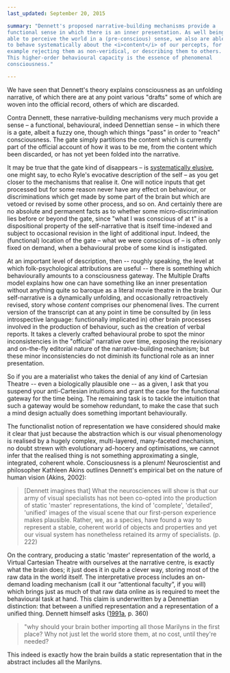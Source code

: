 ```yaml
---
last_updated: September 20, 2015

summary: "Dennett's proposed narrative-building mechanisms provide a
functional sense in which there is an inner presentation. As well being
able to perceive the world in a (pre-conscious) sense, we also are able
to behave systematically about the <i>content</i> of our percepts, for
example rejecting them as non-veridical, or describing them to others.
This higher-order behavioural capacity is the essence of phenomenal
consciousness."

---
```


We have seen that Dennett's theory explains consciousness as an
unfolding narrative, of which there are at any point various "drafts"
some of which are woven into the official record, others of which are
discarded.

Contra Dennett, these narrative-building mechanisms very much provide a
sense – a functional, behavioural, indeed Dennettian sense – in which
there is a gate, albeit a fuzzy one, though which things "pass" in order
to "reach" consciousness. The gate simply partitions the content which
is currently part of the official account of how it was to be me, from
the content which been discarded, or has not yet been folded into the
narrative.

It may be true that the gate kind of disappears – is
[systematically elusive](https://books.google.co.uk/books?id=YXN4AgAAQBAJ&pg=PA175&lpg=PA175&dq=systematic+elusiveness+of+i&source=bl&ots=wn5t5rARGJ&sig=xupjnl751KcfK9UzrQnznwLs1qI&hl=en&sa=X&ved=0CDQQ6AEwA2oVChMIw5b6koWYxwIVA4_bCh2W7Ap8#v=onepage&q=systematic%20elusiveness%20of%20i&f=false),
one might say, to echo Ryle's evocative description of the self – as you
get closer to the mechanisms that realise it. One will notice inputs
that get processed but for some reason never have any effect on
behaviour, or discriminations which get made by some part of the brain
but which are vetoed or revised by some other process, and so on. And
certainly there are no absolute and permanent facts as to whether some
micro-discrimination lies before or beyond the gate, since "what I was
conscious of at t" is a dispositional property of the self-narrative
that is itself time-indexed and subject to occasional revision in the
light of additional input. Indeed, the (functional) location of the gate
– what we were conscious of – is often only fixed on demand, when a
behavioural probe of some kind is instigated.

At an important level of description, then -- roughly speaking, the
level at which folk-psychological attributions are useful -- there is
something which behaviourally amounts to a consciousness gateway. The
Multiple Drafts model explains how one can have something like an inner
presentation without anything quite so baroque as a literal movie
theatre in the brain. Our self-narrative is a dynamically unfolding, and
occasionally retroactively revised, story whose _content_ comprises our
phenomenal lives. The current version of the transcript can at any point
in time be consulted by (in less introspective language: functionally
implicated in) other brain processes involved in the production of
behaviour, such as the creation of verbal reports. It takes a cleverly
crafted behavioural probe to spot the minor inconsistencies in the
"official" narrative over time, exposing the revisionary and on-the-fly
editorial nature of the narrative-building mechanism; but these minor
inconsistencies do not diminish its functional role as an inner
presentation.

So if you are a materialist who takes the denial of any kind of
Cartesian Theatre -- even a biologically plausible one -- as a given, I
ask that you suspend your anti-Cartesian intuitions and grant the case
for the functional gateway for the time being. The remaining task is to
tackle the intuition that such a gateway would be somehow redundant, to
make the case that such a mind design actually does something important
behaviourally.

The functionalist notion of representation we have considered should
make it clear that just because the abstraction which is our visual
phenomenology is realised by a hugely complex, multi-layered,
many-faceted mechanism, no doubt strewn with evolutionary ad-hocery and
optimisations, we cannot infer that the realised thing is not something
approximating a single, integrated, coherent whole. Consciousness is a
plenum! Neuroscientist and philosopher Kathleen Akins outlines Dennett's
empirical bet on the nature of human vision (Akins, 2002):

> [Dennett imagines that] What the neurosciences will show is that our
> army of visual specialists has not been co-opted into the production of
> static 'master' representations, the kind of 'complete', 'detailed',
> 'unified' images of the visual scene that our first-person experience
> makes plausible. Rather, we, as a species, have found a way to represent
> a stable, coherent world of objects and properties and yet our visual
> system has nonetheless retained its army of specialists. (p. 222)

On the contrary, producing a static 'master' representation of the
world, a Virtual Cartesian Theatre with ourselves at the narrative
centre, is exactly what the brain does; it just does it in quite a
clever way, storing most of the raw data in the world itself. The
interpretative process includes an on-demand loading mechanism (call it
our “attentional faculty”, if you will) which brings just as much of
that raw data online as is required to meet the behavioural task at
hand. This claim is underwritten by a Dennettian distinction: that
between a unified representation and a representation of a unified
thing. Dennett himself asks ([1991a](#dennett91a), p. 360)

> "why should your brain bother importing all those Marilyns in the
> first place? Why not just let the world store them, at no cost,
> until they're needed?

This indeed is exactly how the brain builds a static representation that
in the abstract includes all the Marilyns.
